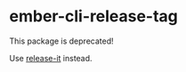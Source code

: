 # ember-cli-release-tag

This package is deprecated!

Use [release-it](https://github.com/release-it/release-it) instead.
